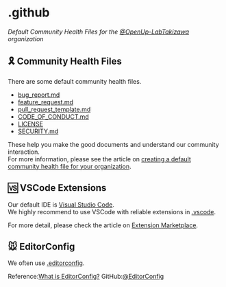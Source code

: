 # .github

*Default Community Health Files for the [@OpenUp-LabTakizawa](https://github.com/OpenUp-LabTakizawa) organization*

## 🎗️ Community Health Files

There are some default community health files.

- [bug_report.md](https://github.com/OpenUp-LabTakizawa/.github/blob/main/.github/ISSUE_TEMPLATE/bug_report.md)
- [feature_request.md](https://github.com/OpenUp-LabTakizawa/.github/blob/main/.github/ISSUE_TEMPLATE/feature_request.md)
- [pull_request_template.md](https://github.com/OpenUp-LabTakizawa/.github/blob/main/.github/pull_request_template.md)
- [CODE_OF_CONDUCT.md](https://github.com/OpenUp-LabTakizawa/.github/blob/main/CODE_OF_CONDUCT.md)
- [LICENSE](https://github.com/OpenUp-LabTakizawa/.github/blob/main/LICENSE)
- [SECURITY.md](https://github.com/OpenUp-LabTakizawa/.github/blob/main/SECURITY.md)

These help you make the good documents and understand our community interaction.  
For more information, please see the article on [creating a default community health file for your organization](https://help.github.com/en/articles/creating-a-default-community-health-file-for-your-organization).

## 🆚 VSCode Extensions

Our default IDE is [Visual Studio Code](https://code.visualstudio.com/).  
We highly recommend to use VSCode with reliable extensions in [.vscode](https://github.com/OpenUp-LabTakizawa/.github/tree/main/.vscode).

For more detail, please check the article on [Extension Marketplace](https://code.visualstudio.com/docs/editor/extension-marketplace).

## 🐭 EditorConfig

We often use [.editorconfig](https://github.com/OpenUp-LabTakizawa/.github/blob/main/.editorconfig).

Reference:[What is EditorConfig?](https://editorconfig.org/)
GitHub:[@EditorConfig](https://github.com/editorconfig/)
